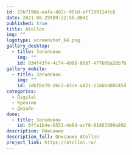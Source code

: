 ```yaml
---
id: 25b7196b-eafa-402c-901d-aff1891247c8
date: 2021-08-29T09:22:55.804Z
published: true
title: Atollon
img: ""
logotype: screenshot_64.png
gallery_desktop:
  - title: Заголовок
    img: ""
    id: 934f43f4-4c74-4988-8687-477b60a20b76
gallery_mobile:
  - title: Заголовок
    img: ""
    id: 7d6f8e78-26c2-43ce-a421-23abba0bb45d
categories:
  - Digital
  - Креатив
  - Дизайн
done:
  - title: Заголовок
    id: 0ffa1b4e-6551-4e0d-acf8-81463509a892
description: Описание
description_full: Описание Atollon
project_link: https://atollon.ru/
---
```

